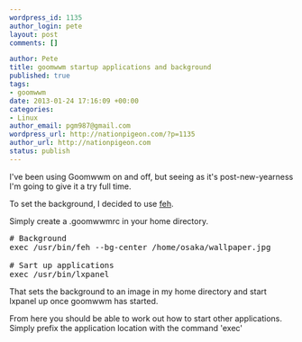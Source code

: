 ```yaml
--- 
wordpress_id: 1135
author_login: pete
layout: post
comments: []

author: Pete
title: goomwwm startup applications and background
published: true
tags: 
- goomwwm
date: 2013-01-24 17:16:09 +00:00
categories: 
- Linux
author_email: pgm987@gmail.com
wordpress_url: http://nationpigeon.com/?p=1135
author_url: http://nationpigeon.com
status: publish
---
```

I've been using Goomwwm on and off, but seeing as it's post-new-yearness I'm going to give it a try full time.

To set the background, I decided to use <a href="http://feh.finalrewind.org/" target="_BLANK">feh</a>.

Simply create a .goomwwmrc in your home directory.

<pre class="brush: bash">
# Background
exec /usr/bin/feh --bg-center /home/osaka/wallpaper.jpg

# Sart up applications
exec /usr/bin/lxpanel
</pre>

That sets the background to an image in my home directory and start lxpanel up once goomwwm has started.

From here you should be able to work out how to start other applications. Simply prefix the application location with the command 'exec'
